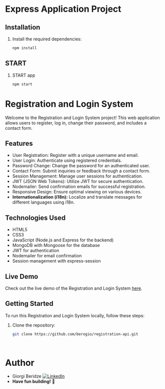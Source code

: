# Express Application Project

## Installation
1. Install the required dependencies:

   ```bash
   npm install
   
## START
1. START app

   ```bash
   npm start
# Registration and Login System

Welcome to the Registration and Login System project! This web application allows users to register, log in, change their password, and includes a contact form.

## Features

- User Registration: Register with a unique username and email.
- User Login: Authenticate using registered credentials.
- Password Change: Change the password for an authenticated user.
- Contact Form: Submit inquiries or feedback through a contact form.
- Session Management: Manage user sessions for authentication.
- JWT (JSON Web Tokens): Utilize JWT for secure authentication.
- Nodemailer: Send confirmation emails for successful registration.
- Responsive Design: Ensure optimal viewing on various devices.
-  **Internationalization (i18n):** Localize and translate messages for different languages using i18n.

## Technologies Used

- HTML5
- CSS3
- JavaScript (Node.js and Express for the backend)
- MongoDB with Mongoose for the database
- JWT for authentication
- Nodemailer for email confirmation
- Session management with express-session

## Live Demo

Check out the live demo of the Registration and Login System [here](LINK_TO_YOUR_LIVE_DEMO).

## Getting Started

To run this Registration and Login System locally, follow these steps:

1. Clone the repository:

   ```bash
   git clone https://github.com/berogio/registration-api.git

 
# Author
- Giorgi Beridze [![LinkedIn](https://img.shields.io/badge/-LinkedIn-0077B5?logo=linkedin&logoColor=white&style=flat)](https://www.linkedin.com/in/giorgi-beridze-427902238/)
- **Have fun building!** 🚀

